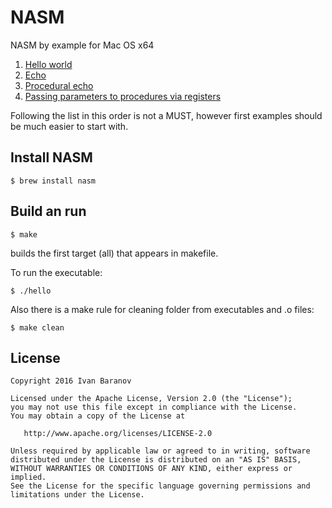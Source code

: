 NASM
====
NASM by example for Mac OS x64

1. [Hello world](hello/)
2. [Echo](echo/)
3. [Procedural echo](echo-procedural/)
4. [Passing parameters to procedures via registers](echo-parameters-via-registers/)

Following the list in this order is not a MUST, however first examples should be much easier to start with.

Install NASM
------------
`$ brew install nasm`

Build an run
------------
`$ make`

builds the first target (all) that appears in makefile.

To run the executable:

`$ ./hello`

Also there is a make rule for cleaning folder from executables and .o files:

`$ make clean`

License
-------

```
Copyright 2016 Ivan Baranov

Licensed under the Apache License, Version 2.0 (the "License");
you may not use this file except in compliance with the License.
You may obtain a copy of the License at

   http://www.apache.org/licenses/LICENSE-2.0

Unless required by applicable law or agreed to in writing, software
distributed under the License is distributed on an "AS IS" BASIS,
WITHOUT WARRANTIES OR CONDITIONS OF ANY KIND, either express or implied.
See the License for the specific language governing permissions and
limitations under the License.
```
